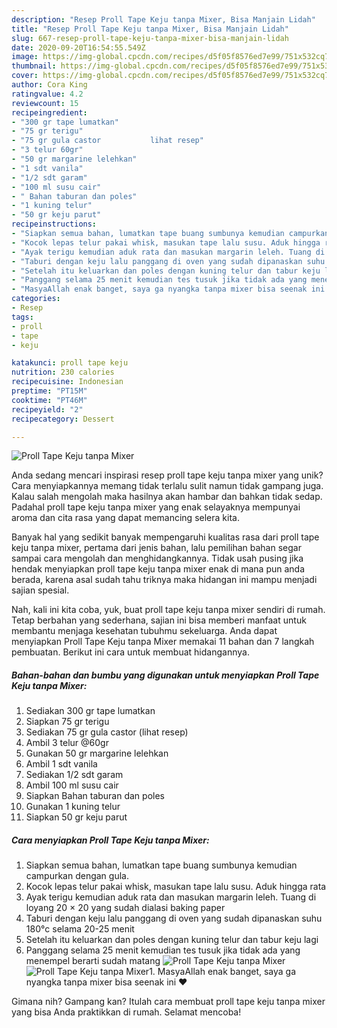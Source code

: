 ```yaml
---
description: "Resep Proll Tape Keju tanpa Mixer, Bisa Manjain Lidah"
title: "Resep Proll Tape Keju tanpa Mixer, Bisa Manjain Lidah"
slug: 667-resep-proll-tape-keju-tanpa-mixer-bisa-manjain-lidah
date: 2020-09-20T16:54:55.549Z
image: https://img-global.cpcdn.com/recipes/d5f05f8576ed7e99/751x532cq70/proll-tape-keju-tanpa-mixer-foto-resep-utama.jpg
thumbnail: https://img-global.cpcdn.com/recipes/d5f05f8576ed7e99/751x532cq70/proll-tape-keju-tanpa-mixer-foto-resep-utama.jpg
cover: https://img-global.cpcdn.com/recipes/d5f05f8576ed7e99/751x532cq70/proll-tape-keju-tanpa-mixer-foto-resep-utama.jpg
author: Cora King
ratingvalue: 4.2
reviewcount: 15
recipeingredient:
- "300 gr tape lumatkan"
- "75 gr terigu"
- "75 gr gula castor           lihat resep"
- "3 telur 60gr"
- "50 gr margarine lelehkan"
- "1 sdt vanila"
- "1/2 sdt garam"
- "100 ml susu cair"
- " Bahan taburan dan poles"
- "1 kuning telur"
- "50 gr keju parut"
recipeinstructions:
- "Siapkan semua bahan, lumatkan tape buang sumbunya kemudian campurkan dengan gula."
- "Kocok lepas telur pakai whisk, masukan tape lalu susu. Aduk hingga rata"
- "Ayak terigu kemudian aduk rata dan masukan margarin leleh. Tuang di loyang 20 × 20 yang sudah dialasi baking paper"
- "Taburi dengan keju lalu panggang di oven yang sudah dipanaskan suhu 180°c selama 20-25 menit"
- "Setelah itu keluarkan dan poles dengan kuning telur dan tabur keju lagi"
- "Panggang selama 25 menit kemudian tes tusuk jika tidak ada yang menempel berarti sudah matang"
- "MasyaAllah enak banget, saya ga nyangka tanpa mixer bisa seenak ini ❤"
categories:
- Resep
tags:
- proll
- tape
- keju

katakunci: proll tape keju 
nutrition: 230 calories
recipecuisine: Indonesian
preptime: "PT15M"
cooktime: "PT46M"
recipeyield: "2"
recipecategory: Dessert

---
```



![Proll Tape Keju tanpa Mixer](https://img-global.cpcdn.com/recipes/d5f05f8576ed7e99/751x532cq70/proll-tape-keju-tanpa-mixer-foto-resep-utama.jpg)

Anda sedang mencari inspirasi resep proll tape keju tanpa mixer yang unik? Cara menyiapkannya memang tidak terlalu sulit namun tidak gampang juga. Kalau salah mengolah maka hasilnya akan hambar dan bahkan tidak sedap. Padahal proll tape keju tanpa mixer yang enak selayaknya mempunyai aroma dan cita rasa yang dapat memancing selera kita.



Banyak hal yang sedikit banyak mempengaruhi kualitas rasa dari proll tape keju tanpa mixer, pertama dari jenis bahan, lalu pemilihan bahan segar sampai cara mengolah dan menghidangkannya. Tidak usah pusing jika hendak menyiapkan proll tape keju tanpa mixer enak di mana pun anda berada, karena asal sudah tahu triknya maka hidangan ini mampu menjadi sajian spesial.


Nah, kali ini kita coba, yuk, buat proll tape keju tanpa mixer sendiri di rumah. Tetap berbahan yang sederhana, sajian ini bisa memberi manfaat untuk membantu menjaga kesehatan tubuhmu sekeluarga. Anda dapat menyiapkan Proll Tape Keju tanpa Mixer memakai 11 bahan dan 7 langkah pembuatan. Berikut ini cara untuk membuat hidangannya.

<!--inarticleads1-->

##### Bahan-bahan dan bumbu yang digunakan untuk menyiapkan Proll Tape Keju tanpa Mixer:

1. Sediakan 300 gr tape lumatkan
1. Siapkan 75 gr terigu
1. Sediakan 75 gr gula castor           (lihat resep)
1. Ambil 3 telur @60gr
1. Gunakan 50 gr margarine lelehkan
1. Ambil 1 sdt vanila
1. Sediakan 1/2 sdt garam
1. Ambil 100 ml susu cair
1. Siapkan  Bahan taburan dan poles
1. Gunakan 1 kuning telur
1. Siapkan 50 gr keju parut




<!--inarticleads2-->

##### Cara menyiapkan Proll Tape Keju tanpa Mixer:

1. Siapkan semua bahan, lumatkan tape buang sumbunya kemudian campurkan dengan gula.
1. Kocok lepas telur pakai whisk, masukan tape lalu susu. Aduk hingga rata
1. Ayak terigu kemudian aduk rata dan masukan margarin leleh. Tuang di loyang 20 × 20 yang sudah dialasi baking paper
1. Taburi dengan keju lalu panggang di oven yang sudah dipanaskan suhu 180°c selama 20-25 menit
1. Setelah itu keluarkan dan poles dengan kuning telur dan tabur keju lagi
1. Panggang selama 25 menit kemudian tes tusuk jika tidak ada yang menempel berarti sudah matang
<img src="//assets-global.cpcdn.com/assets/icons/button_play-2c75c40dde080a61004c1f40b05d8f140eaff45d7e9e6481dc71c63d2e7c4909.png" alt="Proll Tape Keju tanpa Mixer"><img src="//assets-global.cpcdn.com/assets/icons/button_play-2c75c40dde080a61004c1f40b05d8f140eaff45d7e9e6481dc71c63d2e7c4909.png" alt="Proll Tape Keju tanpa Mixer">1. MasyaAllah enak banget, saya ga nyangka tanpa mixer bisa seenak ini ❤




Gimana nih? Gampang kan? Itulah cara membuat proll tape keju tanpa mixer yang bisa Anda praktikkan di rumah. Selamat mencoba!
